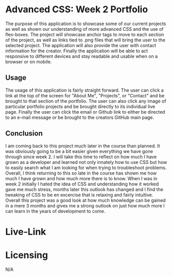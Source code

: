 
# Advanced CSS: Week 2 Portfolio 

The purpose of this application is to showcase some of our current projects as well as shown our understanding of more advanced CSS and the use of flex-boxes. The project will showcase anchor tags to move to each section of the project, as well as links tied to .png files that will bring the user to the selected project. The application will also provide the user with contact information for the creator. Finally the application will be able to act responsive to different devices and stay readable and usable when on a browser or on mobile.
## Usage

The usage of this application is fairly straight forward. The user can click a link at the top of the screen for "About Me", "Projects", or "Contact" and be brought to that section of the portfolio. The user can also click any image of particular portfolio projects and be brought directly to its individual live page. Finally the user can click the email or Github link to either be directed to an e-mail message or be brought to the creators GitHub main page.

## Conclusion

I am coming back to this project much later in the course than planned. It was obviously going to be a bit easier given everything we have gone through since week 2. I will take this time to reflect on how much I have grown as a developer and learned not only innately how to use CSS but how to easily search what I am looking for when trying to troubleshoot problems. Overall, I think returning to this so late in the course has shown me how much I have grown and how much more there is to know. When I was in week 2 initially I hated the idea of CSS and understanding how it worked gave me much stress, months later this outlook has changed and I find the tweaking of CSS to be en excercise that is relaxing and fairly intuitive. Overall this project was a good look at how much knowledge can be gained in a mere 3 months and gives me a strong outlook on just how much more I can learn in the years of development to come.

# Live-Link



# Licensing

N/A